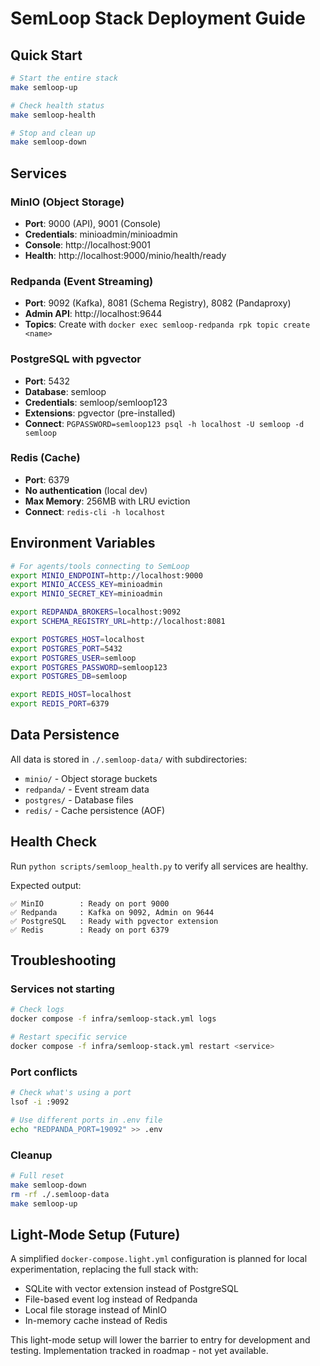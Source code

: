 # SemLoop Stack Deployment Guide

## Quick Start

```bash
# Start the entire stack
make semloop-up

# Check health status
make semloop-health

# Stop and clean up
make semloop-down
```

## Services

### MinIO (Object Storage)
- **Port**: 9000 (API), 9001 (Console)
- **Credentials**: minioadmin/minioadmin
- **Console**: http://localhost:9001
- **Health**: http://localhost:9000/minio/health/ready

### Redpanda (Event Streaming)
- **Port**: 9092 (Kafka), 8081 (Schema Registry), 8082 (Pandaproxy)
- **Admin API**: http://localhost:9644
- **Topics**: Create with `docker exec semloop-redpanda rpk topic create <name>`

### PostgreSQL with pgvector
- **Port**: 5432
- **Database**: semloop
- **Credentials**: semloop/semloop123
- **Extensions**: pgvector (pre-installed)
- **Connect**: `PGPASSWORD=semloop123 psql -h localhost -U semloop -d semloop`

### Redis (Cache)
- **Port**: 6379
- **No authentication** (local dev)
- **Max Memory**: 256MB with LRU eviction
- **Connect**: `redis-cli -h localhost`

## Environment Variables

```bash
# For agents/tools connecting to SemLoop
export MINIO_ENDPOINT=http://localhost:9000
export MINIO_ACCESS_KEY=minioadmin
export MINIO_SECRET_KEY=minioadmin

export REDPANDA_BROKERS=localhost:9092
export SCHEMA_REGISTRY_URL=http://localhost:8081

export POSTGRES_HOST=localhost
export POSTGRES_PORT=5432
export POSTGRES_USER=semloop
export POSTGRES_PASSWORD=semloop123
export POSTGRES_DB=semloop

export REDIS_HOST=localhost
export REDIS_PORT=6379
```

## Data Persistence

All data is stored in `./.semloop-data/` with subdirectories:
- `minio/` - Object storage buckets
- `redpanda/` - Event stream data
- `postgres/` - Database files
- `redis/` - Cache persistence (AOF)

## Health Check

Run `python scripts/semloop_health.py` to verify all services are healthy.

Expected output:
```
✅ MinIO        : Ready on port 9000
✅ Redpanda     : Kafka on 9092, Admin on 9644
✅ PostgreSQL   : Ready with pgvector extension
✅ Redis        : Ready on port 6379
```

## Troubleshooting

### Services not starting
```bash
# Check logs
docker compose -f infra/semloop-stack.yml logs

# Restart specific service
docker compose -f infra/semloop-stack.yml restart <service>
```

### Port conflicts
```bash
# Check what's using a port
lsof -i :9092

# Use different ports in .env file
echo "REDPANDA_PORT=19092" >> .env
```

### Cleanup
```bash
# Full reset
make semloop-down
rm -rf ./.semloop-data
make semloop-up
```

## Light-Mode Setup (Future)

A simplified `docker-compose.light.yml` configuration is planned for local experimentation, replacing the full stack with:
- SQLite with vector extension instead of PostgreSQL
- File-based event log instead of Redpanda
- Local file storage instead of MinIO
- In-memory cache instead of Redis

This light-mode setup will lower the barrier to entry for development and testing. Implementation tracked in roadmap - not yet available.